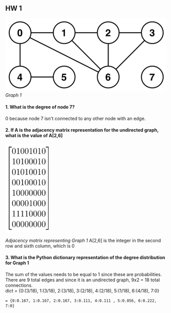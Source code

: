 ## HW 1

![](https://github.com/Naturalenemy07/Algo/blob/main/undirgraph.jpg)
*Graph 1*

#### 1. What is the degree of node 7?
0 because node 7 isn't connected to any other node with an edge.
#### 2. If A is the adjacency matrix representation for the undirected graph, what is the value of A[2,6]
![](https://github.com/Naturalenemy07/Algo/blob/main/adjmtx.PNG)

*Adjacency matrix representing Graph 1*
A[2,6] is the integer in the second row and sixth column, which is 0

#### 3. What is the Python dictionary representation of the degree distribution  for Graph 1
The sum of the values needs to be equal to 1 since these are probabilities.  There are 9 total edges and since it is an undirected graph, 9x2 = 18 total connections.  
dict = {0:(3/18), 1:(3/18), 2:(3/18), 3:(2/18), 4:(2/18), 5:(1/18), 6:(4/18), 7:0}
    
    = {0:0.167, 1:0.167, 2:0.167, 3:0.111, 4:0.111 , 5:0.056, 6:0.222, 7:0}
